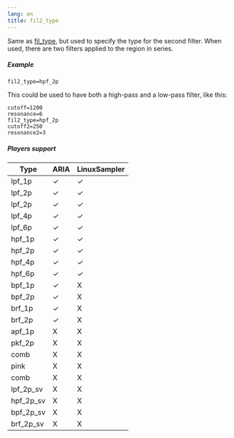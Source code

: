 ```yaml
---
lang: en
title: fil2_type
---
```

Same as [fil_type](fil_type), but used to specify the type for the second filter.
When used, there are two filters applied to the region in series.

##### Example

```
fil2_type=hpf_2p
```

This could be used to have both a high-pass and a low-pass filter, like this:

```
cutoff=1200
resonance=6
fil2_type=hpf_2p
cutoff2=250
resonance2=3
```

##### Players support

| Type      | ARIA | LinuxSampler |
| ---       | ---  | ---          |
| lpf_1p    |  ✓   |      ✓       |
| lpf_2p    |  ✓   |      ✓       |
| lpf_2p    |  ✓   |      ✓       |
| lpf_4p    |  ✓   |      ✓       |
| lpf_6p    |  ✓   |      ✓       |
| hpf_1p    |  ✓   |      ✓       |
| hpf_2p    |  ✓   |      ✓       |
| hpf_4p    |  ✓   |      ✓       |
| hpf_6p    |  ✓   |      ✓       |
| bpf_1p    |  ✓   |      X       |
| bpf_2p    |  ✓   |      X       |
| brf_1p    |  ✓   |      X       |
| brf_2p    |  ✓   |      X       |
| apf_1p    |  X   |      X       |
| pkf_2p    |  X   |      X       |
| comb      |  X   |      X       |
| pink      |  X   |      X       |
| comb      |  X   |      X       |
| lpf_2p_sv |  X   |      X       |
| hpf_2p_sv |  X   |      X       |
| bpf_2p_sv |  X   |      X       |
| brf_2p_sv |  X   |      X       |
